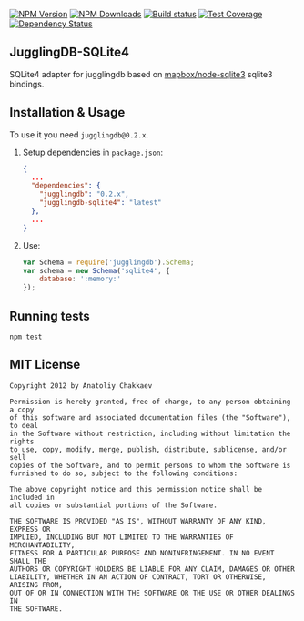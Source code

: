 [![NPM Version][npm-image]][npm-url]
[![NPM Downloads][downloads-image]][downloads-url]
[![Build status][build-image]][build-url]
[![Test Coverage][coveralls-image]][coveralls-url]
[![Dependency Status][dependencies-image]][dependencies-url]

## JugglingDB-SQLite4

SQLite4 adapter for jugglingdb based on [mapbox/node-sqlite3](https://github.com/mapbox/node-sqlite3) sqlite3 bindings.

## Installation & Usage

To use it you need `jugglingdb@0.2.x`.

1. Setup dependencies in `package.json`:

    ```json
    {
      ...
      "dependencies": {
        "jugglingdb": "0.2.x",
        "jugglingdb-sqlite4": "latest"
      },
      ...
    }
    ```

2. Use:

    ```javascript
    var Schema = require('jugglingdb').Schema;
    var schema = new Schema('sqlite4', {
        database: ':memory:'
    });
    ```

## Running tests

    npm test

## MIT License

    Copyright 2012 by Anatoliy Chakkaev
    
    Permission is hereby granted, free of charge, to any person obtaining a copy
    of this software and associated documentation files (the "Software"), to deal
    in the Software without restriction, including without limitation the rights
    to use, copy, modify, merge, publish, distribute, sublicense, and/or sell
    copies of the Software, and to permit persons to whom the Software is
    furnished to do so, subject to the following conditions:
    
    The above copyright notice and this permission notice shall be included in
    all copies or substantial portions of the Software.
    
    THE SOFTWARE IS PROVIDED "AS IS", WITHOUT WARRANTY OF ANY KIND, EXPRESS OR
    IMPLIED, INCLUDING BUT NOT LIMITED TO THE WARRANTIES OF MERCHANTABILITY,
    FITNESS FOR A PARTICULAR PURPOSE AND NONINFRINGEMENT. IN NO EVENT SHALL THE
    AUTHORS OR COPYRIGHT HOLDERS BE LIABLE FOR ANY CLAIM, DAMAGES OR OTHER
    LIABILITY, WHETHER IN AN ACTION OF CONTRACT, TORT OR OTHERWISE, ARISING FROM,
    OUT OF OR IN CONNECTION WITH THE SOFTWARE OR THE USE OR OTHER DEALINGS IN
    THE SOFTWARE.

[coveralls-url]: https://coveralls.io/github/BryanH/sqlite3-adapter
[coveralls-image]: https://coveralls.io/repos/github/BryanH/sqlite3-adapter/badge.svg
[build-url]: https://circleci.com/gh/BryanH/sqlite3-adapter
[build-image]: https://circleci.com/gh/BryanH/sqlite3-adapter.svg?style=shield
[npm-image]: https://img.shields.io/npm/v/jugglingdb-sqlite3.svg
[npm-url]: https://npmjs.org/package/jugglingdb-sqlite3
[downloads-image]: https://img.shields.io/npm/dm/jugglingdb-sqlite3.svg
[downloads-url]: https://npmjs.org/package/jugglingdb-sqlite3
[dependencies-image]: https://david-dm.org/BryanH/sqlite3-adapter.svg
[dependencies-url]: https://david-dm.org/BryanH/sqlite3-adapter

